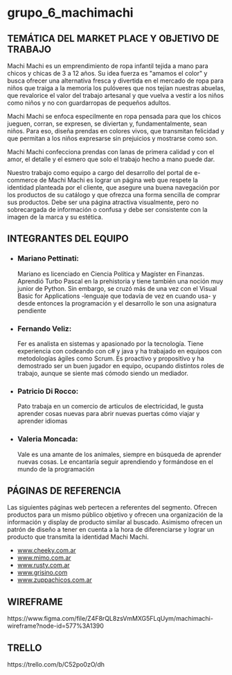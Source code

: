
<h1> grupo_6_machimachi

<h2>TEMÁTICA DEL MARKET PLACE Y OBJETIVO DE TRABAJO</h2>

<p>    Machi Machi es un emprendimiento de ropa infantil tejida a mano para chicos y chicas de 3 a 12 años. Su idea fuerza es "amamos el color" y busca ofrecer una alternativa fresca y divertida en el mercado de ropa para niños que traiga a la memoria los pulóveres que nos tejían nuestras abuelas, que revalorice el valor del trabajo artesanal y que vuelva a vestir a los niños como niños y no con guardarropas de pequeños adultos.
<p>    Machi Machi se enfoca especilmente en ropa pensada para que los chicos jueguen, corran, se expresen, se diviertan y, fundamentalmente, sean niños. Para eso, diseña prendas en colores vivos, que transmitan felicidad y que permitan a los niños expresarse sin prejuicios y mostrarse como son. 
<p>    Machi Machi confecciona prendas con lanas de primera calidad y con el amor, el detalle y el esmero que solo el trabajo hecho a mano puede dar. </p>

<p>    Nuestro trabajo como equipo a cargo del desarrollo del portal de e-commerce de Machi Machi es lograr un página web que respete la identidad planteada por el cliente, que asegure una buena navegación por los productos de su catálogo y que ofrezca una forma sencilla de comprar sus productos. Debe ser una página atractiva visualmente, pero no sobrecargada de información o confusa y debe ser consistente con la imagen de la marca y su estética.</p>


<h2>INTEGRANTES DEL EQUIPO</h2>

<ul>
    <li><h3>Mariano Pettinati:</h3> <p>Mariano es licenciado en Ciencia Política y Magíster en Finanzas. Aprendió Turbo Pascal en la prehistoria y tiene también una noción muy junior de Python. Sin embargo, se cruzó más de una vez con el Visual Basic for Applications -lenguaje que todavía de vez en cuando usa- y desde entonces la programación y el desarrollo le son una asignatura pendiente </p></li>
    <li><h3>Fernando Veliz:</h3> <p>Fer es analista en sistemas y apasionado por la tecnología. Tiene experiencia con codeando con c# y java y ha trabajado en equipos con metodologías ágiles como Scrum. Es proactivo y propositivo y ha demostrado ser un buen jugador en equipo, ocupando distintos roles de trabajo, aunque se siente maś cómodo siendo un mediador.</p>  </li>
    <li><h3>Patricio Di Rocco:</h3> <p>Pato trabaja en un comercio de articulos de electricidad, le gusta aprender cosas nuevas para abrir nuevas puertas cómo viajar y aprender idiomas</p></li>
    <li><h3>Valeria Moncada:</h3> <p>Vale es una amante de los animales, siempre en búsqueda de aprender nuevas cosas. Le encantaría seguir aprendiendo y formándose en el mundo de la programación</p></li>
 </ul>

<h2>PÁGINAS DE REFERENCIA</h2>
    Las siguientes páginas web pertecen a referentes del segmento. Ofrecen productos para un mismo público objetivo y ofrecen una organización de la información y display de producto similar al buscado. Asimismo ofrecen un patrón de diseño a tener en cuenta a la hora de diferenciarse y lograr un producto que transmita la identidad Machi Machi. 

<ul>
   <li> <a href="" title=""> www.cheeky.com.ar</a> </li>
   <li> <a href="" title=""> www.mimo.com.ar</a> </li>
   <li> <a href="" title=""> www.rusty.com.ar</a> </li>
   <li> <a href="" title=""> www.grisino.com</a> </li>
   <li> <a href="" title=""> www.zuppachicos.com.ar</a> </li>
</ul>

<h2>WIREFRAME</h2>
    https://www.figma.com/file/Z4F8rQL8zsVmMXG5FLqUym/machimachi-wireframe?node-id=577%3A1390


<h2>TRELLO</h2>
    https://trello.com/b/C52po0zO/dh

